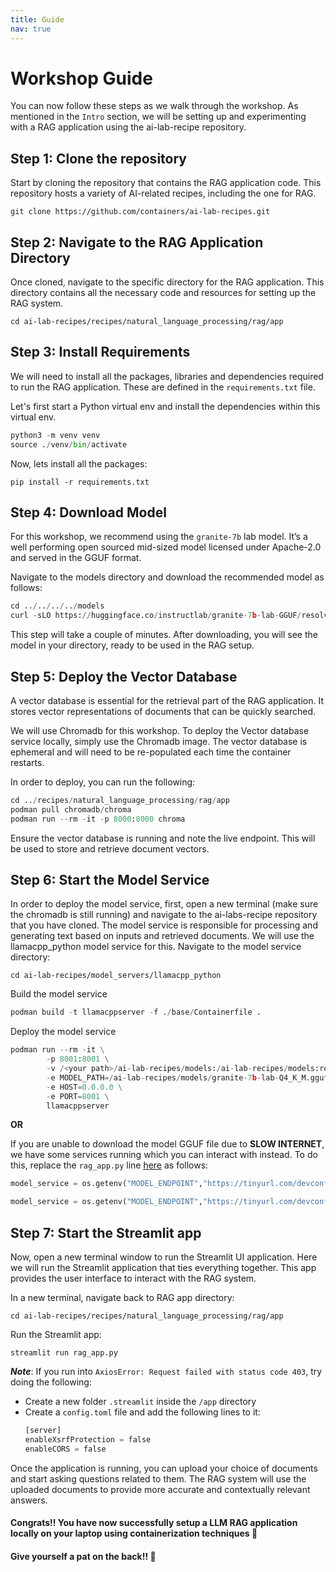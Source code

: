 ```yaml
---
title: Guide
nav: true
---
```


# Workshop Guide

You can now follow these steps as we walk through the workshop. As mentioned in the `Intro` section, we will be setting up and experimenting with a RAG application using the ai-lab-recipe repository.

## Step 1: Clone the repository

Start by cloning the repository that contains the RAG application code. This repository hosts a variety of AI-related recipes, including the one for RAG.

`git clone https://github.com/containers/ai-lab-recipes.git`


## Step 2: Navigate to the RAG Application Directory

Once cloned, navigate to the specific directory for the RAG application. This directory contains all the necessary code and resources for setting up the RAG system.

`cd ai-lab-recipes/recipes/natural_language_processing/rag/app`

## Step 3: Install Requirements

We will need to install all the packages, libraries and dependencies required to run the RAG application. These are defined in the `requirements.txt` file.

Let's first start a Python virtual env and install the dependencies within this virtual env.

```python
python3 -m venv venv
source ./venv/bin/activate
```

Now, lets install all the packages:

`pip install -r requirements.txt`

## Step 4: Download Model

For this workshop, we recommend using the `granite-7b` lab model. It’s a well performing open sourced mid-sized model licensed under Apache-2.0 and served in the GGUF format.

Navigate to the models directory and download the recommended model as follows:

```python
cd ../../../../models 
curl -sLO https://huggingface.co/instructlab/granite-7b-lab-GGUF/resolve/main/granite-7b-lab-Q4_K_M.gguf
```

This step will take a couple of minutes. After downloading, you will see the model in your directory, ready to be used in the RAG setup.

## Step 5:  Deploy the Vector Database

A vector database is essential for the retrieval part of the RAG application. It stores vector representations of documents that can be quickly searched.

We will use Chromadb for this workshop. To deploy the Vector database service locally, simply use the Chromadb image. The vector database is ephemeral and will need to be re-populated each time the container restarts.

In order to deploy, you can run the following:

```python
cd ../recipes/natural_language_processing/rag/app
podman pull chromadb/chroma 
podman run --rm -it -p 8000:8000 chroma 
```

Ensure the vector database is running and note the live endpoint. This will be used to store and retrieve document vectors.

## Step 6: Start the Model Service

In order to deploy the model service, first, open a new terminal (make sure the chromadb is still running) and navigate to the ai-labs-recipe repository that you have cloned.
The model service is responsible for processing and generating text based on inputs and retrieved documents. We will use the llamacpp_python model service for this. Navigate to the model service directory:

`cd ai-lab-recipes/model_servers/llamacpp_python`

Build the model service

```python
podman build -t llamacppserver -f ./base/Containerfile .
```

Deploy the model service

```python
podman run --rm -it \
        -p 8001:8001 \
        -v /<your path>/ai-lab-recipes/models:/ai-lab-recipes/models:ro,Z \
        -e MODEL_PATH=/ai-lab-recipes/models/granite-7b-lab-Q4_K_M.gguf \
        -e HOST=0.0.0.0 \
        -e PORT=8001 \
        llamacppserver

```

**OR**

If you are unable to download the model GGUF file due to **SLOW INTERNET**, we have some services running which you can interact with instead. To do this, replace the `rag_app.py` line [here](https://github.com/containers/ai-lab-recipes/blob/main/recipes/natural_language_processing/rag/app/rag_app.py#L13) as follows:

```python
model_service = os.getenv("MODEL_ENDPOINT","https://tinyurl.com/devconf-model")
```

```python
model_service = os.getenv("MODEL_ENDPOINT","https://tinyurl.com/devconf-model2")
```

## Step 7: Start the Streamlit app

Now, open a new terminal window to run the Streamlit UI application. Here we will run the Streamlit application that ties everything together. This app provides the user interface to interact with the RAG system.

In a new terminal, navigate back to RAG app directory:

`cd ai-lab-recipes/recipes/natural_language_processing/rag/app`

Run the Streamlit app:

`streamlit run rag_app.py`

**_Note_**: If you run into `AxiosError: Request failed with status code 403`, try doing the following:

- Create a new folder `.streamlit` inside the `/app` directory
- Create a `config.toml` file and add the following lines to it:
  ```python
  [server]
  enableXsrfProtection = false
  enableCORS = false
  ```

Once the application is running, you can upload your choice of documents and start asking questions related to them. The RAG system will use the uploaded documents to provide more accurate and contextually relevant answers.

#### Congrats!! You have now successfully setup a LLM RAG application locally on your laptop using containerization techniques 🥳
#### Give yourself a pat on the back!! 👏












